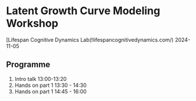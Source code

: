 # Latent Growth Curve Modeling Workshop
[Lifespan Cognitive Dynamics Lab(!lifespancognitivedynamics.com/)
2024-11-05


## Programme

1. Intro talk 13:00-13:20
2. Hands on part 1 13:30 - 14:30
3. Hands on part 1 14:45 - 16:00
